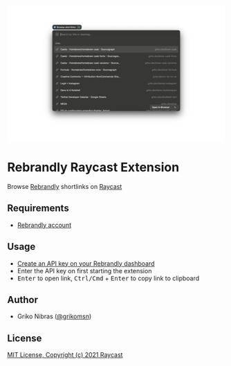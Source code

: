 <!-- markdownlint-disable MD033 MD036 MD041 -->

![cover](./assets/screenshot.png)

# Rebrandly Raycast Extension

Browse [Rebrandly](https://rebrandly.com/) shortlinks on [Raycast](https://www.raycast.com/)

## Requirements

- [Rebrandly account](https://rebrandly.com/)

## Usage

- [Create an API key on your Rebrandly dashboard](https://app.rebrandly.com/account/api-keys)
- Enter the API key on first starting the extension
- <kbd>Enter</kbd> to open link, <kbd>Ctrl/Cmd</kbd> + <kbd>Enter</kbd> to copy link to clipboard

## Author

- Griko Nibras ([@grikomsn](https://github.com/grikomsn))

## License

[MIT License, Copyright (c) 2021 Raycast](https://github.com/raycast/extensions/blob/main/LICENSE)
